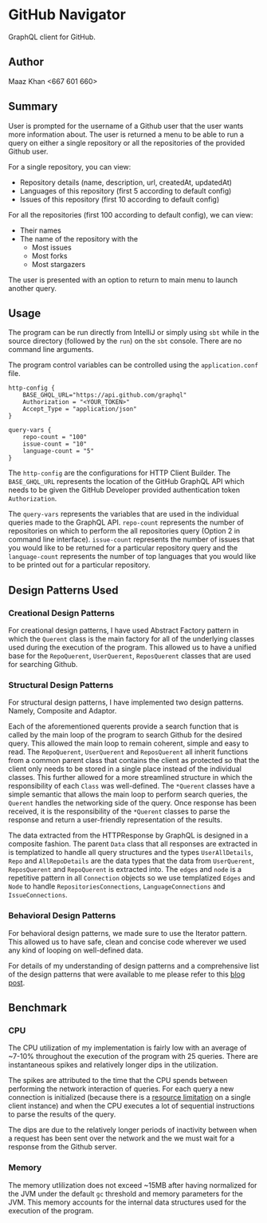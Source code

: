 # GitHub Navigator

GraphQL client for GitHub.

## Author
Maaz Khan <667 601 660>

## Summary

User is prompted for the username of a Github user that the user wants more information about.
The user is returned a menu to be able to run a query on either a single repository or all the repositories of the provided Github user.

For a single repository, you can view:
* Repository details (name, description, url, createdAt, updatedAt)
* Languages of this repository (first 5 according to default config)
* Issues of this repository (first 10 according to default config)

For all the repositories (first 100 according to default config), we can view:
* Their names
* The name of the repository with the
    * Most issues
    * Most forks
    * Most stargazers

The user is presented with an option to return to main menu to launch another query.

## Usage

The program can be run directly from IntelliJ or simply using `sbt` while in the source directory (followed by the `run`) on the `sbt` console. There are no command line arguments.

The program control variables can be controlled using the `application.conf` file.
```
http-config {  
    BASE_GHQL_URL="https://api.github.com/graphql"  
    Authorization = "<YOUR_TOKEN>"  
    Accept_Type = "application/json"  
}  
  
query-vars {  
    repo-count = "100"  
    issue-count = "10"  
    language-count = "5"  
}
```
The `http-config` are the configurations for HTTP Client Builder. The `BASE_GHQL_URL` represents the location of the GitHub GraphQL API which needs to be given the GitHub Developer provided authentication token `Authorization`.

The `query-vars` represents the variables that are used in the individual queries made to the GraphQL API. `repo-count` represents the number of repositories on which to perform the all repositories query (Option 2 in command line interface). `issue-count` represents the number of issues that you would like to be returned for a particular repository query and the `language-count` represents the number of top languages that you would like to be printed out for a particular repository.

## Design Patterns Used
### Creational Design Patterns
For creational design patterns, I have used Abstract Factory pattern in which the `Querent` class is the main factory for all of the underlying classes used during the execution of the program. This allowed us to have a unified base for the `RepoQuerent`, `UserQuerent`, `ReposQuerent` classes that are used for searching Github. 

### Structural Design Patterns
For structural design patterns, I have implemented two design patterns. Namely, Composite and Adaptor. 

Each of the aforementioned querents provide a search function that is called by the main loop of the program to search Github for the desired query. This allowed the main loop to remain coherent, simple and easy to read.  The `RepoQuerent`, `UserQuerent` and `ReposQuerent` all inherit functions from a common parent class that contains the client as protected so that the client only needs to be stored in a single place instead of the individual classes. This further allowed for a more streamlined structure in which the responsibility of each `Class` was well-defined. The `*Querent` classes have a simple semantic that allows the main loop to perform search queries, the `Querent` handles the networking side of the query. Once response has been received, it is the responsibility of the `*Querent` classes to parse the response and return a user-friendly representation of the results.

The data extracted from the HTTPResponse by GraphQL is designed in a composite fashion. The parent `Data` class that all responses are extracted in is templatized to handle all query structures and the types `UserAllDetails`, `Repo` and `AllRepoDetails` are the data types that the data from `UserQuerent`, `ReposQuerent` and `RepoQuerent` is extracted into. The `edges` and `node` is a repetitive pattern in all `Connection` objects so we use templatized `Edges` and `Node` to handle `RepositoriesConnections`, `LanguageConnections` and `IssueConnections`.

### Behavioral Design Patterns
For behavioral design patterns, we made sure to use the Iterator pattern. This allowed us to have safe, clean and concise code wherever we used any kind of looping on well-defined data.

For details of my understanding of design patterns and a comprehensive list of the design patterns that were available to me please refer to this [blog post](https://sourcemaking.com/design_patterns).

## Benchmark
### CPU
The CPU utilization of my implementation is fairly low with an average of ~7-10% throughout the execution of the program with 25 queries. There are instantaneous spikes and relatively longer dips in the utilization. 

The spikes are attributed to the time that the CPU spends between performing the network interaction of queries. For each query a new connection is initialized (because there is a [resource limitation](https://developer.github.com/v4/guides/resource-limitations/) on a single client instance) and when the CPU executes a lot of sequential instructions to parse the results of the query. 

The dips are due to the relatively longer periods of inactivity between when a request has been sent over the network and the we must wait for a response from the Github server.

### Memory
The memory utlilization does not exceed ~15MB after having normalized for the JVM under the default `gc` threshold and memory parameters for the JVM. This memory accounts for the internal data structures used for the execution of the program.
